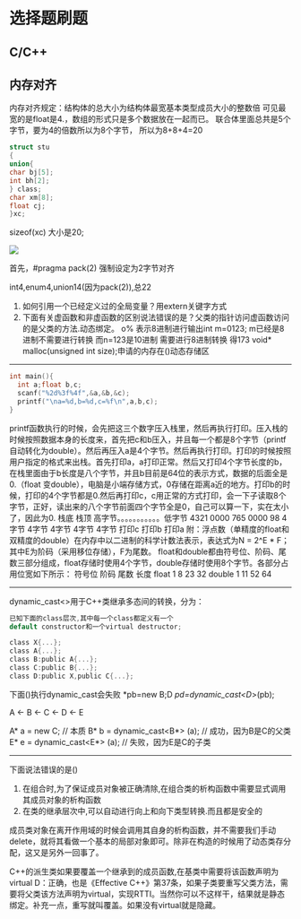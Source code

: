 # 选择题刷题

## C/C++

## 内存对齐

内存对齐规定：结构体的总大小为结构体最宽基本类型成员大小的整数倍
可见最宽的是float是4.，数组的形式只是多个数据放在一起而已。
联合体里面总共是5个字节，要为4的倍数所以为8个字节，
所以为8+8+4=20

```c
struct stu
{
union{
char bj[5];
int bh[2];
} class;
char xm[8];
float cj;
}xc;
```

sizeof(xc) 大小是20;

![](http://uploadfiles.nowcoder.com/files/20140920/104_1411220705386_%E5%9B%BE%E7%89%872.jpg)

首先，#pragma pack(2)   强制设定为2字节对齐

int4,enum4,union14(因为pack(2)),总22

1. 如何引用一个已经定义过的全局变量？用extern关键字方式
1. 下面有关虚函数和非虚函数的区别说法错误的是？父类的指针访问虚函数访问的是父类的方法.动态绑定。
o% 表示8进制进行输出int m=0123; m已经是8进制不需要进行转换  而n=123是10进制 需要进行8进制转换 得173
void* malloc(unsigned int size);申请的内存在()动态存储区

---

```c
int main(){
  int a;float b,c;
  scanf("%2d%3f%4f",&a,&b,&c);
  printf("\na=%d,b=%d,c=%f\n",a,b,c);
}
```

printf函数执行的时候，会先把这三个数字压入栈里，然后再执行打印。压入栈的时候按照数据本身的长度来，首先把c和b压入，并且每一个都是8个字节（printf自动转化为double）。然后再压入a是4个字节。然后再执行打印。打印的时候按照用户指定的格式来出栈。首先打印a，a打印正常。然后又打印4个字节长度的b，在栈里面由于b长度是八个字节，并且b目前是64位的表示方式，数据的后面全是0.（float 变double），电脑是小端存储方式，0存储在距离a近的地方。打印b的时候，打印的4个字节都是0.然后再打印c，c用正常的方式打印，会一下子读取8个字节，正好，读出来的八个字节前面四个字节全是0，自己可以算一下，实在太小了，因此为0.
栈底                                          栈顶
高字节。。。。。。。。。。。低字节
4321     0000      765     0000         98
4字节   4字节    4字节    4字节      4字节
             打印c                 打印b      打印a
附：浮点数（单精度的float和双精度的double）在内存中以二进制的科学计数法表示，表达式为N = 2^E * F；其中E为阶码（采用移位存储），F为尾数。
float和double都由符号位、阶码、尾数三部分组成，float存储时使用4个字节，double存储时使用8个字节。各部分占用位宽如下所示：
             符号位     阶码      尾数     长度
float              1           8         23      32
double          1         11        52       64

---

dynamic_cast<>用于C++类继承多态间的转换，分为：

```c
已知下面的class层次,其中每一个class都定义有一个
default constructor和一个virtual destructor;

class X{...};
class A{...};
class B:public A{...};
class C:public B{...};
class D:public X,public C{...};
```

下面()执行dynamic_cast会失败   *pb=new B;D *pd=dynamic_cast<D*>(pb);

A <- B <- C <- D <- E
 
A* a = new C; // 本质
B* b = dynamic_cast<B*> (a); // 成功，因为B是C的父类
E* e = dynamic_cast<E*> (a); // 失败，因为E是C的子类

---

下面说法错误的是()

1. 在组合时,为了保证成员对象被正确清除,在组合类的析构函数中需要显式调用其成员对象的析构函数
1. 在类的继承层次中,可以自动进行向上和向下类型转换.而且都是安全的

成员类对象在离开作用域的时候会调用其自身的析构函数，并不需要我们手动delete，就将其看做一个基本的局部对象即可。除非在构造的时候用了动态类存分配，这又是另外一回事了。

C++的派生类如果要覆盖一个继承到的成员函数,在基类中需要将该函数声明为virtual
D：正确，也是《Effective C++》第37条，如果子类要重写父类方法，需要将父类该方法声明为virtual，实现RTTI。当然你可以不这样干，结果就是静态绑定。补充一点，重写就叫覆盖。如果没有virtual就是隐藏。

```c

```

```c

```
